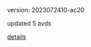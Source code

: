 version: 2023072410-ac20

updated 5 avds

[details](https://github.com/0x74f917491bfa7ebfa379/ali_avd_db/blob/master/change_log/2023/07/24/10/ac20.txt)